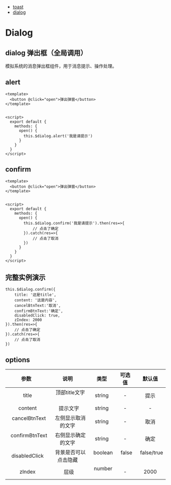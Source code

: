 - [toast](https://github.com/wclimb/wat/blob/master/docs/zh-CN/toast.md)
- [dialog](https://github.com/wclimb/wat/blob/master/docs/zh-CN/dialog.md)

#  Dialog

## dialog 弹出框（全局调用）

模拟系统的消息弹出框组件，用于消息提示、操作处理。

## alert

```
<template>
  <button @click="open">弹出弹窗</button>
</template>


<script>
  export default {
    methods: {
      open() {
        this.$dialog.alert('我是请提示')
      }
    }
  }
</script>
```
## confirm

```
<template>
  <button @click="open">弹出弹窗</button>
</template>


<script>
  export default {
    methods: {
      open() {
        this.$dialog.confirm('我是请提示').then(res=>{
            // 点击了确定
        }).catch(res=>{
            // 点击了取消
        })
      }
    }
  }
</script>
```
## 完整实例演示

```
this.$dialog.confirm({
    title: '这是title',
    content: '这是内容',
    cancelBtnText:'取消',
    confirmBtnText:'确定',
    disabledClick: true,
    zIndex: 2000
}).then(res=>{
    // 点击了确定
}).catch(res=>{
    // 点击了取消
})
```
## options

| 参数   | 说明    |  类型  |  可选值 | 默认值|
| :----: | :----:   | :----: |:----: |:----: |
|   title    |   顶部title文字    |   string    |  -    |  提示    |
|   content    |   提示文字    |   string    |  -    |  -    |
|   cancelBtnText    |   左侧显示取消的文字    |   string    |  -    |  取消    |
|   confirmBtnText    |   右侧显示确定的文字    |   string    |  -    |  确定    |
|   disabledClick    |   背景是否可以点击隐藏    |   boolean    |  false    |  false/true    |
|   zIndex    |   层级    |   number    |  -    |  2000    |

